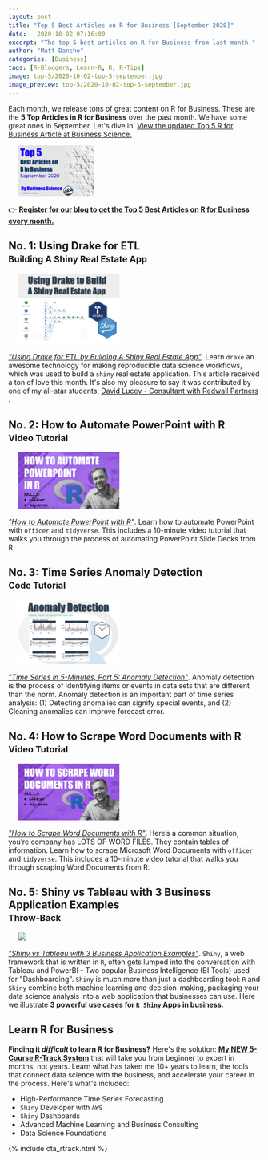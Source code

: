 ```yaml
---
layout: post
title: "Top 5 Best Articles on R for Business [September 2020]"
date:   2020-10-02 07:16:00
excerpt: "The top 5 best articles on R for Business from last month."
author: "Matt Dancho"
categories: [Business]
tags: [R-Bloggers, Learn-R, R, R-Tips]
image: top-5/2020-10-02-top-5-september.jpg
image_preview: top-5/2020-10-02-top-5-september.jpg
---
```


Each month, we release tons of great content on R for Business. These are the __5 Top Articles in R for Business__ over the past month. We have some great ones in September. Let's dive in. [View the updated Top 5 R for Business Article at Business Science.](#)

<div class="pull-right hidden-xs" style="width:30%; margin-left:20px;">
<a href="https://mailchi.mp/business-science/blog-registration" target="_blank">
  <img class="img-responsive" src="/assets/top-5/2020-10-02-top-5-september.jpg">
  </a>
</div>

👉 [__Register for our blog to get the Top 5 Best Articles on R for Business every month.__](https://mailchi.mp/business-science/blog-registration)

## No. 1: Using Drake for ETL  <br><small>Building A Shiny Real Estate App</small>

<div class="pull-right hidden-xs" style="width:40%; margin-left:20px;">
  <a href="https://www.business-science.io/business/2020/09/24/using-drake-etl.html" target="_blank">
  <img class="img-responsive" src="/assets/2020-09-24-using-drake-etl/drake-etl-cover.png"> 
  </a>
</div>

[_"Using Drake for ETL by Building A Shiny Real Estate App"_](https://www.business-science.io/business/2020/09/24/using-drake-etl.html). Learn `drake` an awesome technology for making reproducible data science workflows, which was used to build a `shiny` real estate application. This article received a ton of love this month. It's also my pleasure to say it was contributed by one of my all-star students, [David Lucey - Consultant with Redwall Partners ](https://www.linkedin.com/in/david-lucey-cfa-cpa-mba-msba/).

## No. 2: How to Automate PowerPoint with R <br><small>Video Tutorial</small>

<div class="pull-right hidden-xs" style="width:40%; margin-left:20px;">
  <a href="https://www.business-science.io/code-tools/2020/09/22/automate-powerpoint.html" target="_blank">
  <img class="img-responsive" src="/assets/2020-09-22-automate-powerpoint/automate-powerpoint-cover.jpeg"> 
  </a>
</div>

[_"How to Automate PowerPoint with R"_](https://www.business-science.io/code-tools/2020/09/22/automate-powerpoint.html). Learn how to automate PowerPoint with `officer` and `tidyverse`. This includes a 10-minute video tutorial that walks you through the process of automating PowerPoint Slide Decks from R. 

## No. 3: Time Series Anomaly Detection <br><small>Code Tutorial</small>

<div class="pull-right hidden-xs" style="width:40%; margin-left:20px;">
  <a href="https://www.business-science.io/code-tools/2020/09/02/five-minute-time-series-anomaly-detection.html" target="_blank">
  <img class="img-responsive" src="/assets/2020-09-02-time-series-anomaly-detection/time_series_anomaly_detection_cover.png"> 
  </a>
</div>

[_"Time Series in 5-Minutes, Part 5: Anomaly Detection"_](https://www.business-science.io/code-tools/2020/09/02/five-minute-time-series-anomaly-detection.html). Anomaly detection is the process of identifying items or events in data sets that are different than the norm. Anomaly detection is an important part of time series analysis: (1) Detecting anomalies can signify special events, and (2) Cleaning anomalies can improve forecast error.

## No. 4: How to Scrape Word Documents with R <br><small>Video Tutorial</small>

<div class="pull-right hidden-xs" style="width:40%; margin-left:20px;">
  <a href="https://www.business-science.io/code-tools/2020/09/16/scrape-word-docs.html" target="_blank">
  <img class="img-responsive" src="/assets/2020-09-17-scrape-word-docs/scrape_word_docs_cover.jpeg"> 
  </a>
</div>

[_"How to Scrape Word Documents with R"_](https://www.business-science.io/code-tools/2020/09/16/scrape-word-docs.html). Here’s a common situation, you’re company has LOTS OF WORD FILES. They contain tables of information. Learn how to scrape Microsoft Word Documents with `officer` and `tidyverse`. This includes a 10-minute video tutorial that walks you through scraping Word Documents from R. 


## No. 5: Shiny vs Tableau with 3 Business Application Examples <br><small>Throw-Back</small>

<div class="pull-right hidden-xs" style="width:40%; margin-left:20px;">
  <a href="https://www.business-science.io/business/2020/03/09/shiny-vs-tableau.html">
  <img class="img-responsive" src="/assets/2020-03-09-shiny-vs-tableau/shiny-vs-tableau.jpg"> 
  </a>
</div>

[_"Shiny vs Tableau with 3 Business Application Examples"_](https://www.business-science.io/business/2020/03/09/shiny-vs-tableau.html). `Shiny`, a web framework that is written in `R`, often gets lumped into the conversation with Tableau and PowerBI - Two popular Business Intelligence (BI Tools) used for "Dashboarding". `Shiny` is much more than just a dashboarding tool: `R` and `Shiny` combine both machine learning and decision-making, packaging your data science analysis into a web application that businesses can use. Here we illustrate __3 powerful use cases for `R Shiny` Apps in business.__  




## Learn R for Business

__Finding it _difficult_ to learn R for Business?__ Here's the solution: [__My NEW 5-Course R-Track System__](https://university.business-science.io/p/5-course-bundle-machine-learning-web-apps-time-series/) that will take you from beginner to expert in months, not years. Learn what has taken me 10+ years to learn, the tools that connect data science with the business, and accelerate your career in the process. Here's what's included:

- High-Performance Time Series Forecasting
- `Shiny` Developer with `AWS`
- `Shiny` Dashboards
- Advanced Machine Learning and Business Consulting
- Data Science Foundations

{% include cta_rtrack.html %}